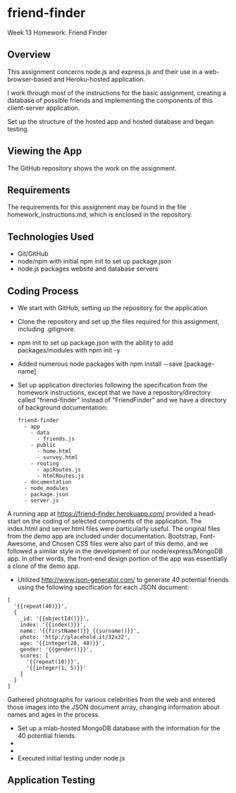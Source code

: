 # friend-finder
Week 13 Homework: Friend Finder

## Overview
This assignment concerns node.js and express.js and their use in a web-browser-based and Heroku-hosted application.

I work through most of the instructions for the basic assignment, creating a database of possible friends and implementing the components of this client-server application. 

Set up the structure of the hosted app and hosted database and began testing. 

## Viewing the App
The GitHub repository shows the work on the assignment. 

## Requirements
The requirements for this assignment may be found in the file homework_instructions.md, which is enclosed in the repository. 

## Technologies Used
* Git/GitHub
* node/npm with initial npm init to set up package.json
* node.js packages website and database servers 

## Coding Process 
* We start with GitHub, setting up the repository for the application 
* Clone the repository and set up the files required for this assignment, including .gitignore. 
* npm init to set up package.json with the ability to add packages/modules with npm init -y
* Added numerous node packages with npm install --save [package-name]
* Set up application directories following the specification from the homework instructions, except that we have a repository/directory called "friend-finder" instead of "FriendFinder" and we have a directory of background documentation:

  ```
  friend-finder
    - app
      - data
        - friends.js
      - public
        - home.html
        - survey.html
      - routing
        - apiRoutes.js
        - htmlRoutes.js
    - documentation
    - node_modules
    - package.json
    - server.js
  ```
A running app at https://friend-finder.herokuapp.com/  provided a head-start on the coding of selected components of the application. The index.html and server.html files were particularly useful. The original files from the demo app are included under documentation. Bootstrap, Font-Awesome, and Chosen CSS files were also part of this demo, and we followed a similar style in the development of our node/express/MongoDB app. In other words, the front-end design portion of the app was essentially a clone of the demo app.


* Utilized http://www.json-generator.com/ to generate 40 potential friends using the following specification for each JSON document:

```
[
  '{{repeat(40)}}',
  {
    _id: '{{objectId()}}',
    index: '{{index()}}',
    name: '{{firstName()}} {{surname()}}',
    photo: 'http://placehold.it/32x32',
    age: '{{integer(20, 40)}}',
    gender: '{{gender()}}',
    scores: [
      '{{repeat(10)}}',
      '{{integer(1, 5)}}'
    ]
  }
]
```
Gathered photographs for various celebrities from the web and entered those images into the JSON document array, changing information about names and ages in the process.
* Set up a mlab-hosted MongoDB database with the information for the 40 potential friends.
* 
* 
* Executed initial testing under node.js
  

## Application Testing

